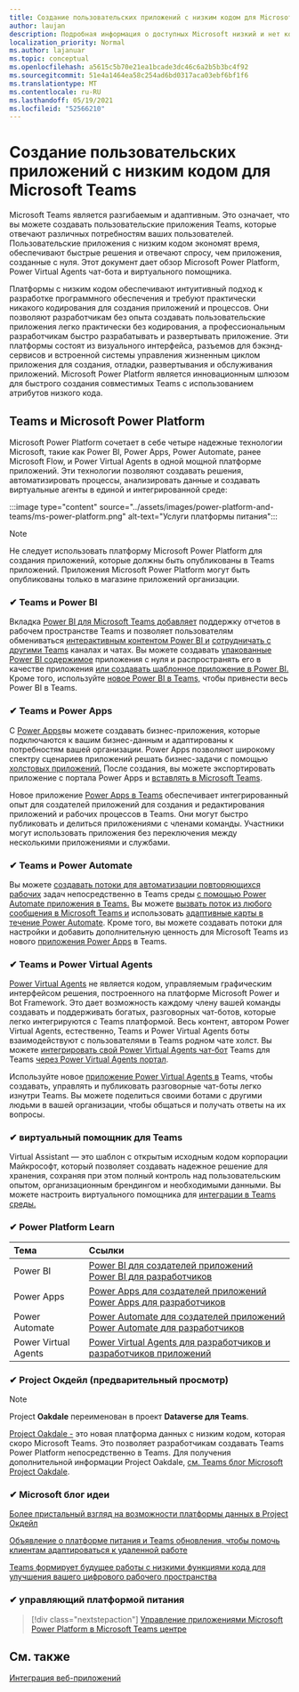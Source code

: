```yaml
---
title: Создание пользовательских приложений с низким кодом для Microsoft Teams
author: laujan
description: Подробная информация о доступных Microsoft низкий и нет код решений для Teams
localization_priority: Normal
ms.author: lajanuar
ms.topic: conceptual
ms.openlocfilehash: a5615c5b70e21ea1bcade3dc46c6a2b5b3bc4f92
ms.sourcegitcommit: 51e4a1464ea58c254ad6bd0317aca03ebf6bf1f6
ms.translationtype: MT
ms.contentlocale: ru-RU
ms.lasthandoff: 05/19/2021
ms.locfileid: "52566210"
---
```

# <a name="create-low-code-custom-apps-for-microsoft-teams"></a>Создание пользовательских приложений с низким кодом для Microsoft Teams

Microsoft Teams является разгибаемым и адаптивным. Это означает, что вы можете создавать пользовательские приложения Teams, которые отвечают различных потребностям ваших пользователей. Пользовательские приложения с низким кодом экономят время, обеспечивают быстрые решения и отвечают спросу, чем приложения, созданные с нуля. Этот документ дает обзор Microsoft Power Platform, Power Virtual Agents чат-бота и виртуального помощника.

Платформы с низким кодом обеспечивают интуитивный подход к разработке программного обеспечения и требуют практически никакого кодирования для создания приложений и процессов. Они позволяют разработчикам без опыта создавать пользовательские приложения легко практически без кодирования, а профессиональным разработчикам быстро разрабатывать и развертывать приложение. Эти платформы состоят из визуального интерфейса, разъемов для бэкэнд-сервисов и встроенной системы управления жизненным циклом приложения для создания, отладки, развертывания и обслуживания приложений. Microsoft Power Platform является инновационным шлюзом для быстрого создания совместимых Teams с использованием атрибутов низкого кода.

## <a name="teams-and-microsoft-power-platform"></a>Teams и Microsoft Power Platform

Microsoft Power Platform сочетает в себе четыре надежные технологии Microsoft, такие как Power BI, Power Apps, Power Automate, ранее Microsoft Flow, и Power Virtual Agents в одной мощной платформе приложений. Эти технологии позволяют создавать решения, автоматизировать процессы, анализировать данные и создавать виртуальные агенты в единой и интегрированной среде:

:::image type="content" source="../assets/images/power-platform-and-teams/ms-power-platform.png" alt-text="Услуги платформы питания":::

> [!NOTE]
> Не следует использовать платформу Microsoft Power Platform для создания приложений, которые должны быть опубликованы в Teams приложений. Приложения Microsoft Power Platform могут быть опубликованы только в магазине приложений организации.

### <a name="-teams-and-power-bi"></a>✔ Teams и Power BI

Вкладка [Power BI для Microsoft Teams добавляет](https://powerbi.microsoft.com/blog/announcing-new-power-bi-tab-for-microsoft-teams/) поддержку отчетов в рабочем пространстве Teams и позволяет пользователям обмениваться [интерактивным контентом Power BI и](/power-bi/collaborate-share/service-embed-report-microsoft-teams) [сотрудничать с другими Teams](/power-bi/collaborate-share/service-collaborate-microsoft-teams) каналах и чатах. Вы можете создавать [упакованные Power BI содержимое](/power-bi/collaborate-share/service-create-distribute-apps) приложения с нуля и распространять его в качестве приложения [или создавать шаблонное приложение в Power BI.](/connect-data/service-template-apps-create) Кроме того, используйте [новое Power BI в Teams,](https://go.microsoft.com/fwlink/?linkid=2143643) чтобы привнести весь Power BI в Teams.

### <a name="-teams-and-power-apps"></a>✔ Teams и Power Apps

С [Power Apps](/powerapps/powerapps-overview)вы можете создавать бизнес-приложения, которые подключаются к вашим бизнес-данным и адаптированы к потребностям вашей организации.  Power Apps позволяют широкому спектру сценариев приложений решать бизнес-задачи с помощью [холстовых приложений.](/powerapps/maker/#canvas-apps) После создания, вы можете экспортировать приложение с портала Power Apps и [вставлять в Microsoft Teams](/power-platform/admin/embed-app-teams).

Новое приложение [Power Apps в Teams](https://go.microsoft.com/fwlink/?linkid=2143374) обеспечивает интегрированный опыт для создателей приложений для создания и редактирования приложений и рабочих процессов в Teams. Они могут быстро публиковать и делиться приложениями с членами команды. Участники могут использовать приложения без переключения между несколькими приложениями и службами.

### <a name="-teams-and-power-automate"></a>✔ Teams и Power Automate

Вы можете [создавать потоки для автоматизации повторяющихся рабочих](https://flow.microsoft.com/connectors/shared_teams/microsoft-teams/) задач непосредственно в Teams среды [с помощью Power Automate приложения в Teams.](/power-automate/flows-teams) Вы можете [вызвать поток из любого сообщения в Microsoft Teams и](/power-automate/trigger-flow-teams-message) использовать [адаптивные карты в течение Power Automate](/power-automate/create-adaptive-cards). Кроме того, вы можете создавать потоки для настройки и добавить дополнительную ценность для Microsoft Teams из нового [приложения Power Apps](https://go.microsoft.com/fwlink/?linkid=2143539) в Teams.

### <a name="-teams-and-power-virtual-agents"></a>✔ Teams и Power Virtual Agents

[Power Virtual Agents](/power-virtual-agents/fundamentals-what-is-power-virtual-agents) не является кодом, управляемым графическим интерфейсом решения, построенного на платформе Microsoft Power и Bot Framework. Это дает возможность каждому члену вашей команды создавать и поддерживать богатых, разговорных чат-ботов, которые легко интегрируются с Teams платформой. Весь контент, автором Power Virtual Agents, естественно, Teams и Power Virtual Agents боты взаимодействуют с пользователями в Teams родном чате холст. Вы можете [интегрировать свой Power Virtual Agents чат-бот](/power-virtual-agents/publication-add-bot-to-microsoft-teams) Teams для Teams [через Power Virtual Agents портал](https://powervirtualagents.microsoft.com).

Используйте новое [приложение Power Virtual Agents в](https://aka.ms/pva-teams-docs) Teams, чтобы создавать, управлять и публиковать разговорные чат-боты легко изнутри Teams. Вы можете поделиться своими ботами с другими людьми в вашей организации, чтобы общаться и получать ответы на их вопросы.

### <a name="-virtual-assistant-for-teams"></a>✔ виртуальный помощник для Teams

Virtual Assistant — это шаблон с открытым исходным кодом корпорации Майкрософт, который позволяет создавать надежное решение для хранения, сохраняя при этом полный контроль над пользовательским опытом, организационным брендингом и необходимыми данными. Вы можете настроить виртуального помощника для [интеграции в Teams среды.](https://microsoft.github.io/botframework-solutions/clients-and-channels/tutorials/enable-teams/1-intro) 

### <a name="-power-platform-learn-modules"></a>✔ Power Platform Learn

|  Тема  |  Ссылки  |
|:---------|:----------------------|
|Power BI|[Power BI для создателей приложений](/learn/browse/?expanded=power-platform&products=power-bi&roles=maker)</br>[Power BI для разработчиков](/learn/browse/?expanded=power-platform&products=power-bi&roles=developer)|
|Power Apps|[Power Apps для создателей приложений](/learn/browse/?products=power-apps&roles=maker)</br>[Power Apps для разработчиков](/learn/browse/?products=power-apps)|
|Power Automate|[Power Automate для создателей приложений](/learn/browse/?expanded=power-platform&products=power-automate&roles=maker)</br>[Power Automate для разработчиков](/learn/browse/?expanded=power-platform&products=power-automate&roles=developer)|
|Power Virtual Agents|[Power Virtual Agents для разработчиков и разработчиков приложений](/learn/browse/?products=power-virtual-agents&expanded=power-platform&roles=maker)|

### <a name="-project-oakdale-preview"></a>✔ Project Окдейл (предварительный просмотр)

> [!NOTE]
> Project **Oakdale** переименован в проект **Dataverse для Teams**.

[Project Oakdale -](https://techcommunity.microsoft.com/t5/microsoft-teams-blog/teams-is-shaping-the-future-of-work-with-low-code-features-to/ba-p/1507180
) это новая платформа данных с низким кодом, которая скоро Microsoft Teams. Это позволяет разработчикам создавать Teams Power Platform непосредственно в Teams. Для получения дополнительной информации Project Oakdale, [см. Teams блог Microsoft Project Oakdale](https://powerapps.microsoft.com/blog/introducing-project-oakdale-a-new-low-code-data-platform-for-microsoft-teams).

### <a name="-microsoft-blog-insights"></a>✔ Microsoft блог идеи

[Более пристальный взгляд на возможности платформы данных в Project Окдейл](https://powerapps.microsoft.com/blog/a-closer-look-at-data-platform-capabilities-in-project-oakdale/)

[Объявление о платформе питания и Teams обновления, чтобы помочь клиентам адаптироваться к удаленной работе](https://cloudblogs.microsoft.com/powerplatform/2020/05/19/announcing-power-platform-and-teams-updates-to-help-customers-adapt-to-remote-work/)

[Teams формирует будущее работы с низкими функциями кода для улучшения вашего цифрового рабочего пространства](https://techcommunity.microsoft.com/t5/microsoft-teams-blog/teams-is-shaping-the-future-of-work-with-low-code-features-to/ba-p/1507180)

### <a name="-managing-power-platform-apps"></a>✔ управляющий платформой питания

> [!div class="nextstepaction"]
> [Управление приложениями Microsoft Power Platform в Microsoft Teams центре](/microsoftteams/manage-power-platform-apps)

## <a name="see-also"></a>См. также

[Интеграция веб-приложений](~/samples/integrate-web-apps-overview.md)